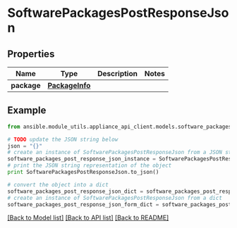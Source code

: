 # SoftwarePackagesPostResponseJson


## Properties
Name | Type | Description | Notes
------------ | ------------- | ------------- | -------------
**package** | [**PackageInfo**](PackageInfo.md) |  | 

## Example

```python
from ansible.module_utils.appliance_api_client.models.software_packages_post_response_json import SoftwarePackagesPostResponseJson

# TODO update the JSON string below
json = "{}"
# create an instance of SoftwarePackagesPostResponseJson from a JSON string
software_packages_post_response_json_instance = SoftwarePackagesPostResponseJson.from_json(json)
# print the JSON string representation of the object
print SoftwarePackagesPostResponseJson.to_json()

# convert the object into a dict
software_packages_post_response_json_dict = software_packages_post_response_json_instance.to_dict()
# create an instance of SoftwarePackagesPostResponseJson from a dict
software_packages_post_response_json_form_dict = software_packages_post_response_json.from_dict(software_packages_post_response_json_dict)
```
[[Back to Model list]](../README.md#documentation-for-models) [[Back to API list]](../README.md#documentation-for-api-endpoints) [[Back to README]](../README.md)


